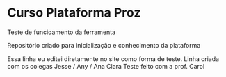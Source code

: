# Curso Plataforma Proz
 Teste de funcioamento da ferramenta

Repositório criado para inicialização e conhecimento da plataforma

Essa linha eu editei diretamente no site como forma de teste.
Linha criada com os colegas Jesse / Any / Ana Clara
Teste feito com a prof. Carol
